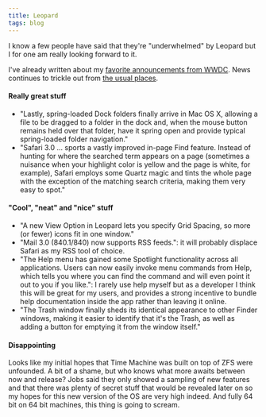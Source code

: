 ```yaml
---
title: Leopard
tags: blog
---
```


I know a few people have said that they're "underwhelmed" by Leopard but I for one am really looking forward to it.

I've already written about my [favorite announcements from WWDC](http://typechecked.net/a/about/wincent/weblog/archives/2006/08/favorite_announ.php). News continues to trickle out from [the usual places](http://www.thinksecret.com/news/0608leopardshots.html).

#### Really great stuff

-   "Lastly, spring-loaded Dock folders finally arrive in Mac OS X, allowing a file to be dragged to a folder in the dock and, when the mouse button remains held over that folder, have it spring open and provide typical spring-loaded folder navigation."
-   "Safari 3.0 ... sports a vastly improved in-page Find feature. Instead of hunting for where the searched term appears on a page (sometimes a nuisance when your highlight color is yellow and the page is white, for example), Safari employs some Quartz magic and tints the whole page with the exception of the matching search criteria, making them very easy to spot."

#### "Cool", "neat" and "nice" stuff

-   "A new View Option in Leopard lets you specify Grid Spacing, so more (or fewer) icons fit in one window."
-   "Mail 3.0 (840.1/840) now supports RSS feeds.": it will probably displace Safari as my RSS tool of choice.
-   "The Help menu has gained some Spotlight functionality across all applications. Users can now easily invoke menu commands from Help, which tells you where you can find the command and will even point it out to you if you like.": I rarely use help myself but as a developer I think this will be great for my users, and provides a strong incentive to bundle help documentation inside the app rather than leaving it online.
-   "The Trash window finally sheds its identical appearance to other Finder windows, making it easier to identify that it's the Trash, as well as adding a button for emptying it from the window itself."

#### Disappointing

Looks like my initial hopes that Time Machine was built on top of ZFS were unfounded. A bit of a shame, but who knows what more awaits between now and release? Jobs said they only showed a sampling of new features and that there was plenty of secret stuff that would be revealed later on so my hopes for this new version of the OS are very high indeed. And fully 64 bit on 64 bit machines, this thing is going to scream.
